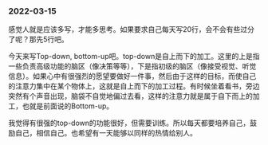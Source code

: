 ### 2022-03-15
感觉人就是应该多写，才能多思考。如果要求自己每天写20行，会不会有些过分了呢？那先5行吧。  

今天来写Top-down, bottom-up吧。top-down是自上而下的加工。这里的上是指一些负责高级功能的脑区（像决策等等），下是指初级的脑区（像接受视觉、听觉信息）。如果心中有很强烈的愿望要做好一件事，然后由于这样的目标，而使自己的注意力集中在某个物体上，这就是自上而下的加工过程。有时候坐着看书，旁边突然有个声音出现，脑袋不自觉地偏过去看，这样的注意力就是属于自下而上的加工，也就是前面说的Bottom-up。  

我觉得有很强的top-down的功能很好，但需要训练。所以每天都要培养自己，鼓励自己，相信自己。也希望有一天能够以同样的热情给别人。
